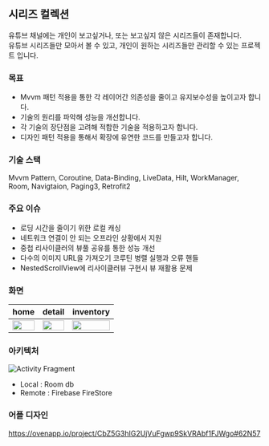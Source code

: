 ## 시리즈 컬렉션

유튜브 채널에는 개인이 보고싶거나, 또는 보고싶지 않은 시리즈들이 존재합니다. <br>
유튜브 시리즈들만 모아서 볼 수 있고, 개인이 원하는 시리즈들만 관리할 수 있는 프로젝트 입니다. 

### 목표
- Mvvm 패턴 적용을 통한 각 레이어간 의존성을 줄이고 유지보수성을 높이고자 합니다.
- 기술의 원리를 파악해 성능을 개선합니다.
- 각 기술의 장단점을 고려해 적합한 기술을 적용하고자 합니다.
- 디자인 패턴 적용을 통해서 확장에 유연한 코드를 만들고자 합니다.

### 기술 스택
Mvvm Pattern, Coroutine, Data-Binding, LiveData, Hilt, WorkManager, Room, Navigtaion, Paging3, Retrofit2

### 주요 이슈 
- 로딩 시간을 줄이기 위한 로컬 캐싱
- 네트워크 연결이 안 되는 오프라인 상황에서 지원
- 중첩 리사이클러의 뷰풀 공유를 통한 성능 개선
- 다수의 이미지 URL을 가져오기 코루틴 병렬 실행과 오류 핸들
- NestedScrollView에 리사이클러뷰 구현시 뷰 재활용 문제 

### 화면
|home|detail|inventory|
|----|---|---|
|<img src="https://github.com/f-lab-edu/series-collector/assets/89631493/2a0200d3-111a-4b2f-af05-ac6d5c372400" width="100%" height="50%"/>|<img src="https://github.com/f-lab-edu/series-collector/assets/89631493/6da51a76-432e-49b7-b28a-7ff349a7981f" width="100%" height="50%"/>|<img src="https://github.com/f-lab-edu/series-collector/assets/89631493/088d5a35-2756-434d-8235-fdd9698b038e" width="100%" height="50%"/>|

### 아키텍처
![Activity  Fragment](https://github.com/f-lab-edu/series-collector/assets/89631493/5b326730-ebe2-4276-abd9-5dd60b5bf02e)

- Local : Room db
- Remote : Firebase FireStore 

### 어플 디자인
https://ovenapp.io/project/CbZ5G3hIG2UjVuFgwp9SkVRAbf1FJWgo#62N57
